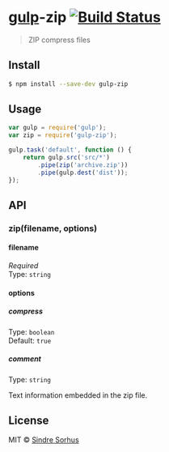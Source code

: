 # [gulp](https://github.com/wearefractal/gulp)-zip [![Build Status](https://travis-ci.org/sindresorhus/gulp-zip.svg?branch=master)](https://travis-ci.org/sindresorhus/gulp-zip)

> ZIP compress files


## Install

```sh
$ npm install --save-dev gulp-zip
```


## Usage

```js
var gulp = require('gulp');
var zip = require('gulp-zip');

gulp.task('default', function () {
	return gulp.src('src/*')
		.pipe(zip('archive.zip'))
		.pipe(gulp.dest('dist'));
});
```


## API

### zip(filename, options)

#### filename

*Required*  
Type: `string`

#### options

##### compress

Type: `boolean`  
Default: `true`

##### comment

Type: `string`

Text information embedded in the zip file.


## License

MIT © [Sindre Sorhus](http://sindresorhus.com)
